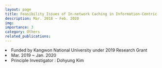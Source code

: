 ```yaml
---
layout: page
title: Feasibility Issues of In-network Caching in Information-Centric Networking
description: Mar. 2018 ~ Feb. 2020
img: 
importance: 3
category: Others
related_publications:
---
```


<li> Funded by Kangwon National University under 2019 Research Grant 
<li> Mar. 2019 ~ Jan. 2020
<li> Principle Investigator : Dohyung Kim

